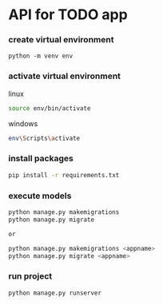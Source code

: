 # API for TODO app

### create virtual environment
```
python -m venv env
```

### activate virtual environment
linux 
```bash
source env/bin/activate
```

windows
```bash
env\Scripts\activate
```

### install packages
```bash
pip install -r requirements.txt
```

### execute models
```bash
python manage.py makemigrations
python manage.py migrate

or

python manage.py makemigrations <appname>
python manage.py migrate <appname>
```

### run project
```bash
python manage.py runserver
```

